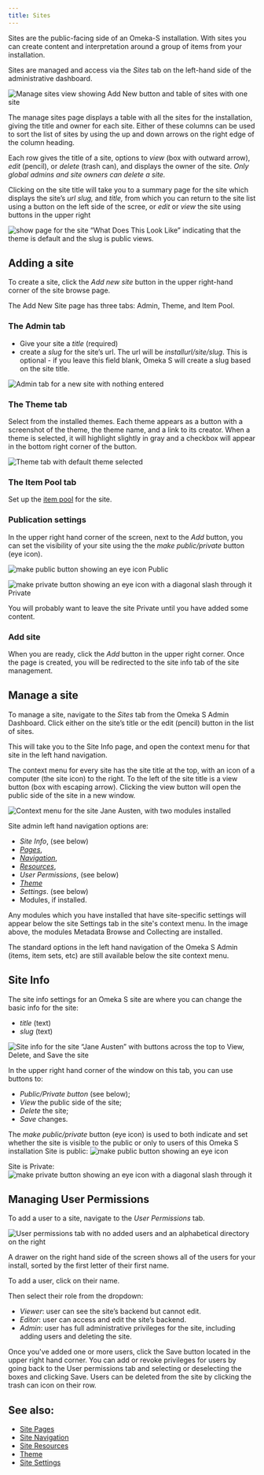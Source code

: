 ```yaml
---
title: Sites
---
```


Sites are the public-facing side of an Omeka-S installation. With sites you can create content and interpretation around a group of items from your installation. 

Sites are managed and access via the *Sites* tab on the left-hand side of the administrative dashboard. 

![Manage sites view showing Add New button and table of sites with one site](../sites/sitesfiles/sites_admin.png)

The manage sites page displays a table with all the sites for the installation, giving the title and owner for each site. Either of these columns can be used to sort the list of sites by using the up and down arrows on the right edge of the column heading.

Each row gives the title of a site, options to *view* (box with outward arrow), *edit* (pencil), or *delete* (trash can), and displays the owner of the site. *Only global admins and site owners can delete a site.*

Clicking on the site title will take you to a summary page for the site which displays the site’s *url slug,* and *title,* from which you can return to the site list using a button on the left side of the scree, or *edit* or *view* the site using buttons in the upper right 

![show page for the site “What Does This Look Like” indicating that the theme is default and the slug is public views.](../sites/sitesfiles/sites_quickshow.png)

## Adding a site
To create a site, click the *Add new site* button in the upper right-hand corner of the site browse page.

The Add New Site page has three tabs: Admin, Theme, and Item Pool.

### The Admin tab
* Give your site a *title* (required)
* create a *slug* for the site’s url. The url will be *installurl/site/slug*. This is optional - if you leave this field blank, Omeka S will create a slug based on the site title.

![Admin tab for a new site with nothing entered](../sites/sitesfiles/sitesadd_admin.png)

### The Theme tab
Select from the installed themes. Each theme appears as a button with a screenshot of the theme, the theme name, and a link to its creator. When a theme is selected, it will highlight slightly in gray and a checkbox will appear in the bottom right corner of the button.

![Theme tab with default theme selected](../sites/sitesfiles/sitesadd_theme.png)

### The Item Pool tab
Set up the [item pool](../sites/site_resources.md#item-pool.md) for the site.

### Publication settings
In the upper right hand corner of the screen, next to the *Add* button, you can set the visibility of your site using the the *make public/private* button (eye icon).

![make public button showing an eye icon](../content/contentfiles/item_public.png) Public 

![make private button showing an eye icon with a diagonal slash through it](../content/contentfiles/item_private.png)  Private

You will probably want to leave the site Private until you have added some content.

### Add site
When you are ready, click the *Add* button in the upper right corner. Once the page is created, you will be redirected to the site info tab of the site management. 

## Manage a site
To manage a site, navigate to the *Sites* tab from the Omeka S Admin Dashboard. Click either on the site’s title or the edit (pencil) button in the list of sites. 

This will take you to the Site Info page, and open the context menu for that site in the left hand navigation. 

The context menu for every site has the site title at the top, with an icon of a computer (the site icon) to the right. To the left of the site title is a view button (box with escaping arrow). Clicking the view button will open the public side of the site in a new window.

![Context menu for the site Jane Austen, with two modules installed](../sites/sitesfiles/sites_menu.png)

Site admin left hand navigation options are: 
- *Site Info*, (see below)
- *[Pages](../sites/site_pages.md)*, 
- *[Navigation](../sites/site_navigation.md)*, 
- *[Resources](../sites/site_resources.md)*,
- *User Permissions*, (see below)
- *[Theme](../sites/site_theme.md)*
- *Settings*. (see below)
- Modules, if installed.

Any modules which you have installed that have site-specific settings will appear below the site Settings tab in the site's context menu. In the image above, the modules Metadata Browse and Collecting are installed.

The standard options in the left hand navigation of the Omeka S Admin (items, item sets, etc) are still available below the site context menu. 

## Site Info 
The site info settings for an Omeka S site are where you can change the basic info for the site:
* *title* (text)
* *slug* (text)

![Site info for the site “Jane Austen” with buttons across the top to View, Delete, and Save the site](../sites/sitesfiles/sites_siteinfo.png)

In the upper right hand corner of the window on this tab, you can use buttons to:
- *Public/Private button* (see below);
- *View* the public side of the site;
- *Delete* the site;
- *Save* changes.

The *make public/private* button (eye icon) is used to both indicate and set whether the site is visible to the public or only to users of this Omeka S installation 
Site is public:
![make public button showing an eye icon](../content/contentfiles/item_public.png) 

Site is Private:
![make private button showing an eye icon with a diagonal slash through it](../content/contentfiles/item_private.png)

## Managing User Permissions
To add a user to a site, navigate to the *User Permissions* tab.

![User permissions tab with no added users and an alphabetical directory on the right](../sites/sitesfiles/sites_users.png)

A drawer on the right hand side of the screen shows all of the users for your install, sorted by the first letter of their first name. 

To add a user, click on their name. 

Then select their role from the dropdown:
* *Viewer*: user can see the site’s backend but cannot edit.
* *Editor*: user can access and edit the site’s backend.
* *Admin*: user has full administrative privileges for the site, including adding users and deleting the site.

Once you've added one or more users, click the Save button located in the upper right hand corner. You can add or revoke privileges for users by going back to the User permissions tab and selecting or deselecting the boxes and clicking Save. Users can be deleted from the site by clicking the trash can icon on their row.

## See also: 
* [Site Pages](../sites/site_pages.md)
* [Site Navigation](../sites/site_navigation.md)
* [Site Resources](../sites/site_resources.md)
* [Theme](../sites/site_theme.md)
* [Site Settings](../sites/site_settings.md)
